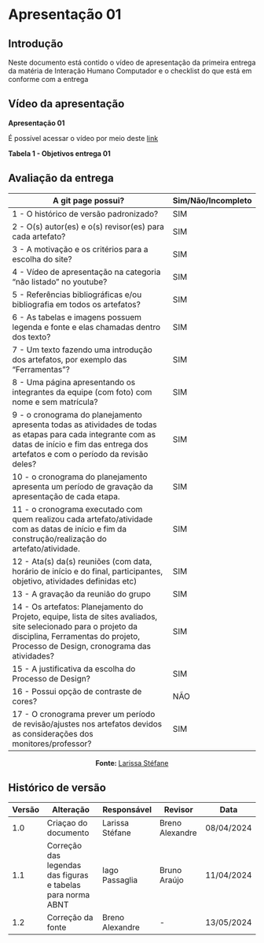# Apresentação 01 

## Introdução
Neste documento está contido o vídeo de apresentação da primeira entrega da matéria de Interação Humano Computador e o checklist do que está em conforme com a entrega

## Vídeo da apresentação

**Apresentação 01**

É possível acessar o vídeo por meio deste [link](https://www.youtube.com/watch?v=3o5_myfI2X4)

**Tabela 1 - Objetivos entrega 01**

## Avaliação da entrega

A git page possui?  | Sim/Não/Incompleto
--------- | ------
1 - O histórico de versão padronizado? | SIM
2 - O(s) autor(es) e o(s) revisor(es) para cada artefato? | SIM
3 - A motivação e os critérios para a escolha do site? | SIM
4 - Vídeo de apresentação na categoria “não listado” no youtube? | SIM
5 - Referências bibliográficas e/ou bibliografia em todos os artefatos? | SIM
6 - As tabelas e imagens possuem legenda e fonte e elas chamadas dentro dos texto? | SIM
7 - Um texto fazendo uma introdução dos artefatos, por exemplo das “Ferramentas”? | SIM
8 - Uma página apresentando os integrantes da equipe (com foto) com nome e sem matrícula? | SIM
9 - o cronograma do planejamento apresenta todas as atividades de todas as etapas para cada integrante com as datas de início e fim das entrega dos artefatos e com o período da revisão deles? | SIM
10 - o cronograma do planejamento apresenta um período de gravação da apresentação de cada etapa. | SIM
11 - o cronograma executado com quem realizou cada artefato/atividade com as datas de início e fim da construção/realização do artefato/atividade. | SIM
12 - Ata(s) da(s) reuniões (com data, horário de início e do final, participantes, objetivo, atividades definidas etc) | SIM
13 - A gravação da reunião do grupo | SIM
14 - Os artefatos: Planejamento do Projeto, equipe, lista de sites avaliados, site selecionado para o projeto da disciplina, Ferramentas do projeto, Processo de Design, cronograma das atividades? | SIM
15 - A justificativa da escolha do Processo de Design? | SIM
16 - Possui opção de contraste de cores? | NÃO
17 - O cronograma prever um período de revisão/ajustes nos artefatos devidos as considerações dos monitores/professor? | SIM

<center>

<strong> Fonte: </strong> <a href="https://github.com/SkywalkerSupreme"> Larissa Stéfane </a>

</center>

## Histórico de versão

| Versão | Alteração                                                   | Responsável      | Revisor         | Data       |
| ------ | ----------------------------------------------------------- | ---------------- | --------------- | ---------- |
| 1.0    | Criaçao do documento                                        | Larissa Stéfane  | Breno Alexandre | 08/04/2024 |
| 1.1    | Correção das legendas das figuras e tabelas para norma ABNT | Iago Passaglia   | Bruno Araújo    | 11/04/2024 |
| 1.2    | Correção da fonte                                           | Breno Alexandre  | -               | 13/05/2024 |
